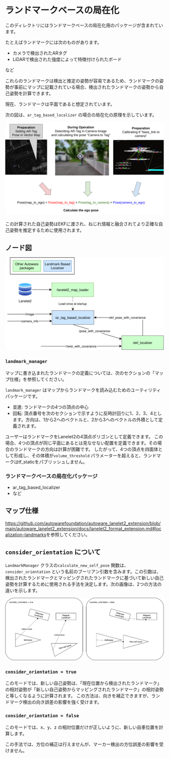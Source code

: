 # ランドマークベースの局在化

このディレクトリにはランドマークベースの局在化用のパッケージが含まれています。

たとえばランドマークには次のものがあります。

- カメラで検出されたARタグ
- LiDARで検出された強度によって特徴付けられたボード

など

これらのランドマークは検出と推定の姿勢が容易であるため、ランドマークの姿勢が事前にマップに記載されている場合、検出されたランドマークの姿勢から自己姿勢を計算できます。

現在、ランドマークは平面であると想定されています。

次の図は、`ar_tag_based_localizer` の場合の局在化の原理を示しています。

![principle](./doc_image/principle.png)

この計算された自己姿勢はEKFに渡され、ねじれ情報と融合されてより正確な自己姿勢を推定するために使用されます。

## ノード図

![node diagram](./doc_image/node_diagram.drawio.svg)

### `landmark_manager`

マップに書き込まれたランドマークの定義については、次のセクションの「マップ仕様」を参照してください。

`landmark_manager` はマップからランドマークを読み込むためのユーティリティパッケージです。

- 並進: ランドマークの4つの頂点の中心
- 回転: 頂点番号を次のセクションで示すように反時計回りに1、2、3、4とします。方向は、1から2へのベクトルと、2から3へのベクトルの外積として定義されます。

ユーザーはランドマークをLanelet2の4頂点ポリゴンとして定義できます。
この場合、4つの頂点が同じ平面にあるとは見なせない配置を定義できます。その場合のランドマークの方向は計算が困難です。
したがって、4つの頂点を四面体として形成し、その体積が`volume_threshold` パラメーターを超えると、ランドマークはtf_staticをパブリッシュしません。

### ランドマークベースの局在化パッケージ

- ar_tag_based_localizer
- など

## マップ仕様

<https://github.com/autowarefoundation/autoware_lanelet2_extension/blob/main/autoware_lanelet2_extension/docs/lanelet2_format_extension.md#localization-landmarks>を参照してください。

## `consider_orientation` について

`LandmarkManager` クラスの`calculate_new_self_pose` 関数は、`consider_orientation` という名前のブーリアン引数を含みます。この引数は、検出されたランドマークとマッピングされたランドマークに基づいて新しい自己姿勢を計算するために使用される手法を決定します。次の画像は、2つの方法の違いを示します。

![consider_orientation_figure](./doc_image/consider_orientation.drawio.svg)

### `consider_orientation = true`

このモードでは、新しい自己姿勢は、「現在位置から検出されたランドマーク」の相対姿勢が「新しい自己姿勢からマッピングされたランドマーク」の相対姿勢と等しくなるように計算されます。
この方法は、向きを補正できますが、ランドマーク検出の向き誤差の影響を強く受けます。

### `consider_orientation = false`

このモードでは、x、y、z の相対位置だけが正しいように、新しい自車位置を計算します。

この手法では、方位の補正は行えませんが、マーカー検出の方位誤差の影響を受けません。
